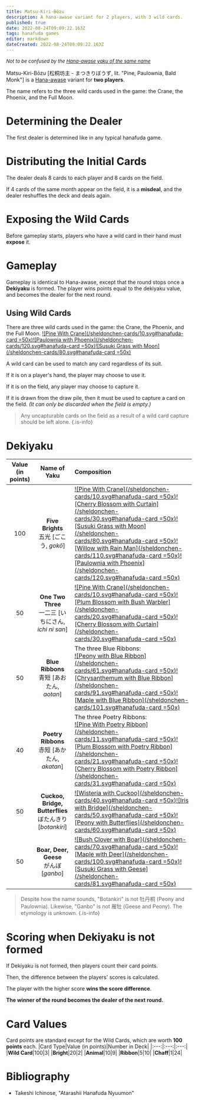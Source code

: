 ```yaml
---
title: Matsu-Kiri-Bōzu
description: A hana-awase variant for 2 players, with 3 wild cards.
published: true
date: 2022-08-24T09:09:22.163Z
tags: hanafuda games
editor: markdown
dateCreated: 2022-08-24T09:09:22.163Z
---
```


<span style="font-size:small;">*Not to be confused by the [Hana-awase yaku of the same name](/en/hanafuda/games/hana-awase#bright-yaku)*</span>

Matsu-Kiri-Bōzu [松桐坊主 - まつきりぼうず, lit. "Pine, Paulownia, Bald Monk"] is a [Hana-awase](/en/hanafuda/games/hana-awase) variant for **two players**.

The name refers to the three wild cards used in the game: the Crane, the Phoenix, and the Full Moon.

# Determining the Dealer
The first dealer is determined like in any typical hanafuda game.

# Distributing the Initial Cards
The dealer deals 8 cards to each player and 8 cards on the field. 

If 4 cards of the same month appear on the field, it is a **misdeal**, and the dealer reshuffles the deck and deals again. 

# Exposing the Wild Cards
Before gameplay starts, players who have a wild card in their hand must **expose** it.

# Gameplay
Gameplay is identical to Hana-awase, except that the round stops once a **Dekiyaku** is formed. The player wins points equal to the dekiyaku value, and becomes the dealer for the next round.

## Using Wild Cards
There are three wild cards used in the game: the Crane, the Phoenix, and the Full Moon.
[![Pine With Crane](/sheldonchen-cards/10.svg#hanafuda-card =50x)](/en/hanafuda/suits/pine#crane-with-sun)[![Paulownia with Phoenix](/sheldonchen-cards/120.svg#hanafuda-card =50x)](/en/hanafuda/suits/paulownia#phoenix)[![Susuki Grass with Moon](/sheldonchen-cards/80.svg#hanafuda-card =50x)](/en/hanafuda/suits/susuki-grass#full-moon)

A wild card can be used to match any card regardless of its suit.

If it is on a player's hand, the player may choose to use it.

If it is on the field, any player may choose to capture it.

If it is drawn from the draw pile, then it must be used to capture a card on the field. *(It can only be discarded when the field is empty.)*

> Any uncapturable cards on the field as a result of a wild card capture should be left alone.
{.is-info}

# Dekiyaku
|Value (in points)|Name of Yaku|Composition|
|:---:|:---:|:---|
|100|**Five Brights**<br>五光 [ごこう, *gokō*]|[![Pine With Crane](/sheldonchen-cards/10.svg#hanafuda-card =50x)](/en/hanafuda/suits/pine#crane-with-sun)[![Cherry Blossom with Curtain](/sheldonchen-cards/30.svg#hanafuda-card =50x)](/en/hanafuda/suits/cherry-blossom#flower-viewing-curtain)[![Susuki Grass with Moon](/sheldonchen-cards/80.svg#hanafuda-card =50x)](/en/hanafuda/suits/susuki-grass#full-moon)[![Willow with Rain Man](/sheldonchen-cards/110.svg#hanafuda-card =50x)](/en/hanafuda/suits/willow#rain-man)[![Paulownia with Phoenix](/sheldonchen-cards/120.svg#hanafuda-card =50x)](/en/hanafuda/suits/paulownia#phoenix)
|50|**One Two Three**<br>一二三 [いちにさん, *ichi ni san*]|[![Pine With Crane](/sheldonchen-cards/10.svg#hanafuda-card =50x)](/en/hanafuda/suits/pine#crane-with-sun)[![Plum Blossom with Bush Warbler](/sheldonchen-cards/20.svg#hanafuda-card =50x)](/en/hanafuda/suits/plum-blossom#bush-warbler)[![Cherry Blossom with Curtain](/sheldonchen-cards/30.svg#hanafuda-card =50x)](/en/hanafuda/suits/cherry-blossom#flower-viewing-curtain)|
|50|**Blue Ribbons**<br/>青短 [あおたん, *aotan*]|The three Blue Ribbons:<br> [![Peony with Blue Ribbon](/sheldonchen-cards/61.svg#hanafuda-card =50x)](/en/hanafuda/suits/peony#blue-ribbon)[![Chrysanthemum with Blue Ribbon](/sheldonchen-cards/91.svg#hanafuda-card =50x)](/en/hanafuda/suits/chrysanthemum#blue-ribbon)[![Maple with Blue Ribbon](/sheldonchen-cards/101.svg#hanafuda-card =50x)](/en/hanafuda/suits/maple#blue-ribbon)|
|40|**Poetry Ribbons**<br/>赤短 [あかたん, *akatan*]| The three Poetry Ribbons:<br>[![Pine With Poetry Ribbon](/sheldonchen-cards/11.svg#hanafuda-card =50x)](/en/hanafuda/suits/pine#poetry-ribbon)[![Plum Blossom with Poetry Ribbon](/sheldonchen-cards/21.svg#hanafuda-card =50x)](/en/hanafuda/suits/plum-blossom#poetry-ribbon)[![Cherry Blossom with Poetry Ribbon](/sheldonchen-cards/31.svg#hanafuda-card =50x)](/en/hanafuda/suits/cherry-blossom#poetry-ribbon)|
|50|**Cuckoo, Bridge, Butterflies**<br>ぼたんきり [*botankiri*]|[![Wisteria with Cuckoo](/sheldonchen-cards/40.svg#hanafuda-card =50x)](/en/hanafuda/suits/wisteria#cuckoo-with-crescent-moon)[![Iris with Bridge](/sheldonchen-cards/50.svg#hanafuda-card =50x)](/en/hanafuda/suits/iris#eight-plank-bridge)[![Peony with Butterflies](/sheldonchen-cards/60.svg#hanafuda-card =50x)](/en/hanafuda/suits/peony#butterflies)|
|50|**Boar, Deer, Geese**<br>がんぼ [*ganbo*]|[![Bush Clover with Boar](/sheldonchen-cards/70.svg#hanafuda-card =50x)](/en/hanafuda/suits/bush-clover#boar)[![Maple with Deer](/sheldonchen-cards/100.svg#hanafuda-card =50x)](/en/hanafuda/suits/maple#deer)[![Susuki Grass with Geese](/sheldonchen-cards/81.svg#hanafuda-card =50x)](/en/hanafuda/suits/susuki-grass#geese)|

> Despite how the name sounds, "Botankiri" is not 牡丹桐 (Peony and Paulownia). Likewise, "Ganbo" is not 雁牡 (Geese and Peony). The etymology is unknown.
{.is-info}

# Scoring when Dekiyaku is not formed
If Dekiyaku is not formed, then players count their card points.

Then, the difference between the players' scores is calculated.

The player with the higher score **wins the score difference**.

**The winner of the round becomes the dealer of the next round.**

# Card Values
Card points are standard except for the Wild Cards, which are worth **100 points** each.
|Card Type|Value (in points)|Number in Deck|
|:---:|:---:|:---:|
|**Wild Card**|100|3|
|**Bright**|20|2|
|**Animal**|10|9|
|**Ribbon**|5|10|
|**Chaff**|1|24|




# Bibliography
- Takeshi Ichinose, "Atarashii Hanafuda Nyuumon"